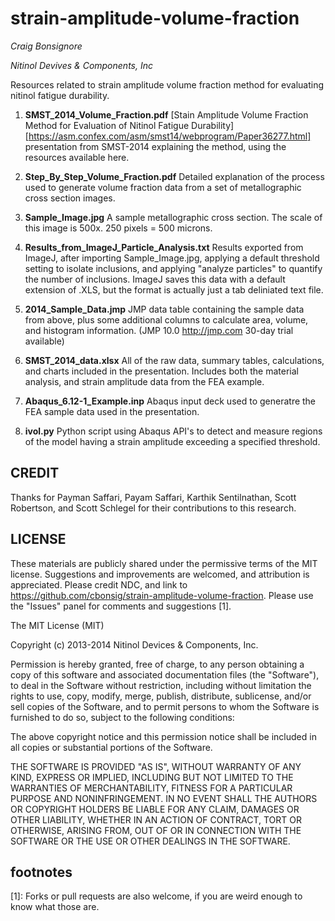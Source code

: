 strain-amplitude-volume-fraction
================================
*Craig Bonsignore*

*Nitinol Devives & Components, Inc*

Resources related to strain amplitude volume fraction method for evaluating nitinol fatigue durability.

1. **SMST_2014_Volume_Fraction.pdf** [Stain Amplitude Volume Fraction Method for Evaluation of Nitinol Fatigue Durability][https://asm.confex.com/asm/smst14/webprogram/Paper36277.html] presentation from SMST-2014 explaining the method, using the resources available here.

2. **Step_By_Step_Volume_Fraction.pdf** Detailed explanation of the process used to generate volume fraction data from a set of metallographic cross section images.

3. **Sample_Image.jpg** A sample metallographic cross section. The scale of this image is 500x. 250 pixels = 500 microns.

4. **Results_from_ImageJ_Particle_Analysis.txt** Results exported from ImageJ, after importing Sample_Image.jpg, applying a default threshold setting to isolate inclusions, and applying "analyze particles" to quantify the number of inclusions. ImageJ saves this data with a default extension of .XLS, but the format is actually just a tab deliniated text file.

5. **2014_Sample_Data.jmp** JMP data table containing the sample data from above, plus some additional columns to calculate area, volume, and histogram information. (JMP 10.0 http://jmp.com 30-day trial available)

6. **SMST_2014_data.xlsx** All of the raw data, summary tables, calculations, and charts included in the presentation. Includes both the material analysis, and strain amplitude data from the FEA example.

7. **Abaqus_6.12-1_Example.inp** Abaqus input deck used to generatre the FEA sample data used in the presentation. 

8. **ivol.py** Python script using Abaqus API's to detect and measure regions of the model having a strain amplitude exceeding a specified threshold.

CREDIT
------
Thanks for Payman Saffari, Payam Saffari, Karthik Sentilnathan, Scott Robertson, and Scott Schlegel for their contributions to this research.

LICENSE
-------

These materials are publicly shared under the permissive terms of the MIT license. Suggestions and improvements are welcomed, and attribution is appreciated. Please credit NDC, and link to https://github.com/cbonsig/strain-amplitude-volume-fraction. Please use the "Issues" panel for comments and suggestions [1].

The MIT License (MIT)

Copyright (c) 2013-2014 Nitinol Devices & Components, Inc.

Permission is hereby granted, free of charge, to any person obtaining a copy
of this software and associated documentation files (the "Software"), to deal
in the Software without restriction, including without limitation the rights
to use, copy, modify, merge, publish, distribute, sublicense, and/or sell
copies of the Software, and to permit persons to whom the Software is
furnished to do so, subject to the following conditions:

The above copyright notice and this permission notice shall be included in all
copies or substantial portions of the Software.

THE SOFTWARE IS PROVIDED "AS IS", WITHOUT WARRANTY OF ANY KIND, EXPRESS OR
IMPLIED, INCLUDING BUT NOT LIMITED TO THE WARRANTIES OF MERCHANTABILITY,
FITNESS FOR A PARTICULAR PURPOSE AND NONINFRINGEMENT. IN NO EVENT SHALL THE
AUTHORS OR COPYRIGHT HOLDERS BE LIABLE FOR ANY CLAIM, DAMAGES OR OTHER
LIABILITY, WHETHER IN AN ACTION OF CONTRACT, TORT OR OTHERWISE, ARISING FROM,
OUT OF OR IN CONNECTION WITH THE SOFTWARE OR THE USE OR OTHER DEALINGS IN THE
SOFTWARE.

footnotes
---------

[1]: Forks or pull requests are also welcome, if you are weird enough to know what those are.
